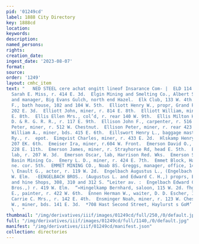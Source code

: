 ```yaml
---
pid: '01249cd'
label: 1888 City Directory
key: 1888cd
location: 
keywords: 
description: 
named_persons: 
rights: 
creation_date: 
ingest_date: '2023-08-07'
format: 
source: 
order: '1249'
layout: cmhc_item
text: "   NED STEEL cere achat ongitt lineof Insarance Com- |  ELD 114 ENS  Eldridge
  Sarah E. Miss, r. 414 E. 3d.  Elgin Mining and Smelting Co., Albert Sherwin, pres’t
  and manager, Big Evans Gulch, north end Hazel.  Elk Club, 133 W. 4th.  Euler John
  F., bath house, 102 and 104 W. 5th.  Elliott Henry W., propr, Grand Pacific Hotel,
  202 E. 3d.  Elliott John, miner, r. 814 E. 8th.  Elliott William, miner, r. 814
  E. 8th.  Ellis Ellen Mrs., col’d, r. rear 140 W. 9th.  Ellis Milton H., baggageman,
  D. & R. G. R. R., r. 117 E. 9th.  Ellison John F., carpenter, r. 516 W. Elm.  Ellison
  Peter, miner, r. 512 W. Chestnut.  Ellison Peter, miner, r. rear 423 E. 2d.  Ellithorp
  William A., miner, bds. 415 E. 6th.  Eillswort Henry L., baggage master, Colo. Midland
  Ry., r.  epot.  Eimqvist Charles, miner, r. 433 E. 2d.  Hlskamp Henry J., harnessmkr,
  207 EK. 6th.  Emeiser Ira, miner, r.604 W. Front.  Emerson David O., feeder, r.
  228 E. 11th.  Emerson James, miner, r. Strayhorse Rd, head E. 5th.  Emerson John,
  lab, r. 207 W. 3d.  Emerson Oscar, lab, Harrison Red. Wks.  Emerson S., miner, Lee
  Basin Mining Co.  Emery L. D., miner, r. 424 E. 7th.  Emmet Block, Harrison av,
  ne. cor. 5th.  EMMET MINING CO., Noab 8S. Greggs, manager, office, 14 Em- met Blk.
  \ Enault G., actor, r. 119 W. 2d.  Engelbach Augustus L., (Engelbach Bros.,) r.419
  W. Elm.  -EENGELBACH BROS.. (Augustus L. and Edward C. H.,) proprs, Eagle Feundry
  and hine Shops, 308, 310 and 312 S. “Leiter av. :  Engelbach Edward C. H., (Engelbach
  Bros.,) r. 419 W. Elm.  “«Hingelkamp Bernhard, saloon, 115 W. 2d. fhgle Charles
  E., painter, r. 422 W. 6th.  Ennen Herman W., waiter, D. D. Escher, 112 W. 2d.  Ennis
  Carrie C. Mrs., r. 142 E. 4th.  Ensminger Noah, miner, r. 123 W. Chestnut.  Ensminger
  W., miner, bds. 141 E. 3d.  *708 Hast Second Street, Haylurst s GoM’! Restaurant
  \   "
thumbnail: "/img/derivatives/iiif/images/01249cd/full/250,/0/default.jpg"
full: "/img/derivatives/iiif/images/01249cd/full/1140,/0/default.jpg"
manifest: "/img/derivatives/iiif/01249cd/manifest.json"
collection: directories
---
```

